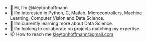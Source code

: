 - 👋 Hi, I’m @kleytonhoffmann
- 👀 I’m interested in Python, C, Matlab, Microcontrollers, Machine Learning, Computer Vision and Data Science.
- 🌱 I’m currently learning more about Data Science.
- 💞️ I’m looking to collaborate on projects matching my expertise.
- 📫 How to reach me kleytonhoffmann@gmail.com

